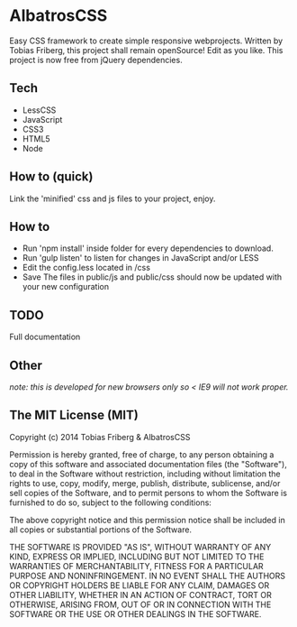 AlbatrosCSS
==
Easy CSS framework to create simple responsive webprojects.
Written by Tobias Friberg, this project shall remain openSource! Edit as you like.
This project is now free from jQuery dependencies.


Tech
--
- LessCSS
- JavaScript
- CSS3
- HTML5
- Node


How to (quick)
--
Link the 'minified' css and js files to your project, enjoy.


How to 
--
- Run 'npm install' inside folder for every dependencies to download.
- Run 'gulp listen' to listen for changes in JavaScript and/or LESS
- Edit the config.less located in /css
- Save
The files in public/js and public/css should now be updated with your new configuration


TODO
--
Full documentation


Other
--
*note: this is developed for new browsers only so < IE9 will not work proper.*





The MIT License (MIT)
--
Copyright (c) 2014 Tobias Friberg & AlbatrosCSS

Permission is hereby granted, free of charge, to any person obtaining a copy
of this software and associated documentation files (the "Software"), to deal
in the Software without restriction, including without limitation the rights
to use, copy, modify, merge, publish, distribute, sublicense, and/or sell
copies of the Software, and to permit persons to whom the Software is
furnished to do so, subject to the following conditions:

The above copyright notice and this permission notice shall be included in
all copies or substantial portions of the Software.

THE SOFTWARE IS PROVIDED "AS IS", WITHOUT WARRANTY OF ANY KIND, EXPRESS OR
IMPLIED, INCLUDING BUT NOT LIMITED TO THE WARRANTIES OF MERCHANTABILITY,
FITNESS FOR A PARTICULAR PURPOSE AND NONINFRINGEMENT. IN NO EVENT SHALL THE
AUTHORS OR COPYRIGHT HOLDERS BE LIABLE FOR ANY CLAIM, DAMAGES OR OTHER
LIABILITY, WHETHER IN AN ACTION OF CONTRACT, TORT OR OTHERWISE, ARISING FROM,
OUT OF OR IN CONNECTION WITH THE SOFTWARE OR THE USE OR OTHER DEALINGS IN
THE SOFTWARE.
